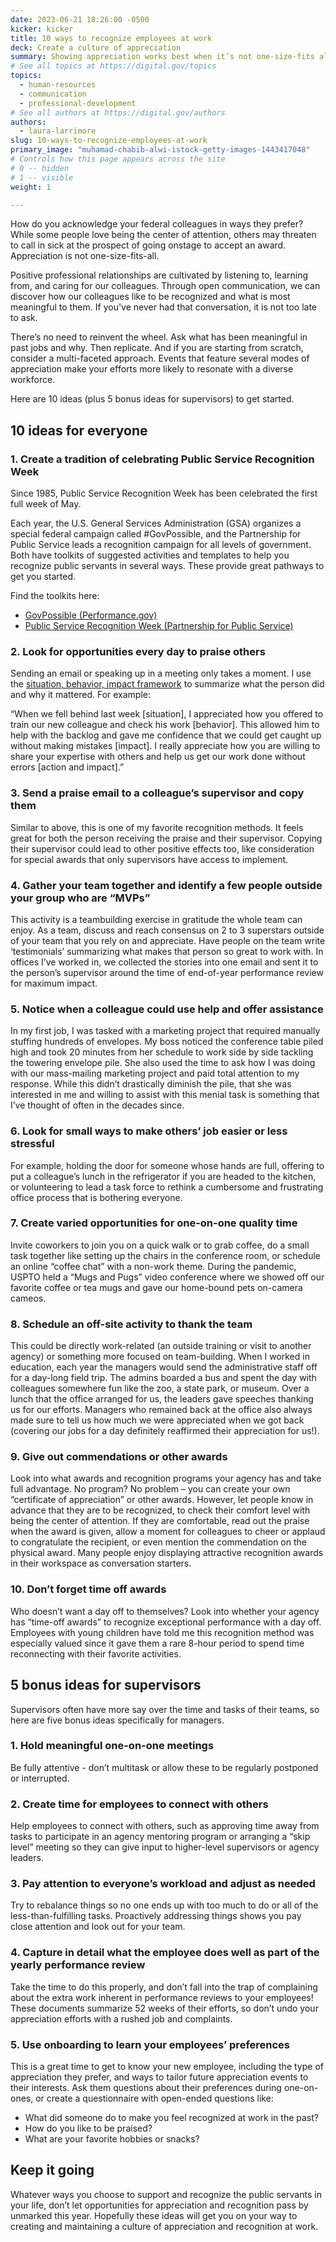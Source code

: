 ```yaml
---
date: 2023-06-21 18:26:00 -0500
kicker: kicker
title: 10 ways to recognize employees at work
deck: Create a culture of appreciation
summary: Showing appreciation works best when it’s not one-size-fits all. Here are 10 ideas to get started.
# See all topics at https://digital.gov/topics
topics:
  - human-resources
  - communication
  - professional-development
# See all authors at https://digital.gov/authors
authors:
  - laura-larrimore
slug: 10-ways-to-recognize-employees-at-work
primary_image: "muhamad-chabib-alwi-istock-getty-images-1443417048"
# Controls how this page appears across the site
# 0 -- hidden
# 1 -- visible
weight: 1

---
```


How do you acknowledge your federal colleagues in ways they prefer? While some people love being the center of attention, others may threaten to call in sick at the prospect of going onstage to accept an award. Appreciation is not one-size-fits-all.

Positive professional relationships are cultivated by listening to, learning from, and caring for our colleagues. Through open communication, we can discover how our colleagues like to be recognized and what is most meaningful to them. If you've never had that conversation, it is not too late to ask.

There’s no need to reinvent the wheel. Ask what has been meaningful in past jobs and why. Then replicate. And if you are starting from scratch, consider a multi-faceted approach. Events that feature several modes of appreciation make your efforts more likely to resonate with a diverse workforce. 

Here are 10 ideas (plus 5 bonus ideas for supervisors) to get started.

## 10 ideas for everyone

### 1. Create a tradition of celebrating Public Service Recognition Week

Since 1985, Public Service Recognition Week has been celebrated the first full week of May.

Each year, the U.S. General Services Administration (GSA) organizes a special federal campaign called #GovPossible, and the Partnership for Public Service leads a recognition campaign for all levels of government. Both have toolkits of suggested activities and templates to help you recognize public servants in several ways. These provide great pathways to get you started.

Find the toolkits here: 

* [GovPossible (Performance.gov)](https://www.performance.gov/govpossible/)
* [Public Service Recognition Week (Partnership for Public Service)](https://ourpublicservice.org/our-solutions/recognition/public-service-recognition-week/) 

### 2. Look for opportunities every day to praise others

Sending an email or speaking up in a meeting only takes a moment. I use the [situation, behavior, impact framework](https://hbr.org/2016/10/give-your-team-more-effective-positive-feedback) to summarize what the person did and why it mattered. For example: 

“When we fell behind last week \[situation], I appreciated how you offered to train our new colleague and check his work \[behavior]. This allowed him to help with the backlog and gave me confidence that we could get caught up without making mistakes \[impact]. I really appreciate how you are willing to share your expertise with others and help us get our work done without errors \[action and impact].”

### 3. Send a praise email to a colleague’s supervisor and copy them

Similar to above, this is one of my favorite recognition methods. It feels great for both the person receiving the praise and their supervisor. Copying their supervisor could lead to other positive effects too, like consideration for special awards that only supervisors have access to implement.

### 4. Gather your team together and identify a few people outside your group who are “MVPs”

This activity is a teambuilding exercise in gratitude the whole team can enjoy. As a team, discuss and reach consensus on 2 to 3 superstars outside of your team that you rely on and appreciate. Have people on the team write ‘testimonials’ summarizing what makes that person so great to work with. In offices I’ve worked in, we collected the stories into one email and sent it to the person’s supervisor around the time of end-of-year performance review for maximum impact.

### 5. Notice when a colleague could use help and offer assistance

In my first job, I was tasked with a marketing project that required manually stuffing hundreds of envelopes. My boss noticed the conference table piled high and took 20 minutes from her schedule to work side by side tackling the towering envelope pile. She also used the time to ask how I was doing with our mass-mailing marketing project and paid total attention to my response. While this didn’t drastically diminish the pile, that she was interested in me and willing to assist with this menial task is something that I’ve thought of often in the decades since.

### 6. Look for small ways to make others’ job easier or less stressful

For example, holding the door for someone whose hands are full, offering to put a colleague’s lunch in the refrigerator if you are headed to the kitchen, or volunteering to lead a task force to rethink a cumbersome and frustrating office process that is bothering everyone.

### 7. Create varied opportunities for one-on-one quality time

Invite coworkers to join you on a quick walk or to grab coffee, do a small task together like setting up the chairs in the conference room, or schedule an online “coffee chat” with a non-work theme. During the pandemic, USPTO held a “Mugs and Pugs” video conference where we showed off our favorite coffee or tea mugs and gave our home-bound pets on-camera cameos.

### 8. Schedule an off-site activity to thank the team

This could be directly work-related (an outside training or visit to another agency) or something more focused on team-building. When I worked in education, each year the managers would send the administrative staff off for a day-long field trip. The admins boarded a bus and spent the day with colleagues somewhere fun like the zoo, a state park, or museum. Over a lunch that the office arranged for us, the leaders gave speeches thanking us for our efforts. Managers who remained back at the office also always made sure to tell us how much we were appreciated when we got back (covering our jobs for a day definitely reaffirmed their appreciation for us!).

### 9. Give out commendations or other awards

Look into what awards and recognition programs your agency has and take full advantage. No program? No problem – you can create your own “certificate of appreciation” or other awards. However, let people know in advance that they are to be recognized, to check their comfort level with being the center of attention. If they are comfortable, read out the praise when the award is given, allow a moment for colleagues to cheer or applaud to congratulate the recipient, or even mention the commendation on the physical award. Many people enjoy displaying attractive recognition awards in their workspace as conversation starters.

### 10. Don’t forget time off awards

Who doesn’t want a day off to themselves? Look into whether your agency has “time-off awards” to recognize exceptional performance with a day off. Employees with young children have told me this recognition method was especially valued since it gave them a rare 8-hour period to spend time reconnecting with their favorite activities. 

## 5 bonus ideas for supervisors

Supervisors often have more say over the time and tasks of their teams, so here are five bonus ideas specifically for managers.

### 1. Hold meaningful one-on-one meetings

Be fully attentive - don’t multitask or allow these to be regularly postponed or interrupted.

### 2. Create time for employees to connect with others

Help employees to connect with others, such as approving time away from tasks to participate in an agency mentoring program or arranging a “skip level” meeting so they can give input to higher-level supervisors or agency leaders.

### 3. Pay attention to everyone’s workload and adjust as needed

Try to rebalance things so no one ends up with too much to do or all of the less-than-fulfilling tasks. Proactively addressing things shows you pay close attention and look out for your team.

### 4. Capture in detail what the employee does well as part of the yearly performance review

Take the time to do this properly, and don’t fall into the trap of complaining about the extra work inherent in performance reviews to your employees! These documents summarize 52 weeks of their efforts, so don’t undo your appreciation efforts with a rushed job and complaints.

### 5. Use onboarding to learn your employees’ preferences

This is a great time to get to know your new employee, including the type of appreciation they prefer, and ways to tailor future appreciation events to their interests. Ask them questions about their preferences during one-on-ones, or create a questionnaire with open-ended questions like: 

* What did someone do to make you feel recognized at work in the past? 
* How do you like to be praised? 
* What are your favorite hobbies or snacks?

## Keep it going

Whatever ways you choose to support and recognize the public servants in your life, don’t let opportunities for appreciation and recognition pass by unmarked this year. Hopefully these ideas will get you on your way to creating and maintaining a culture of appreciation and recognition at work.
